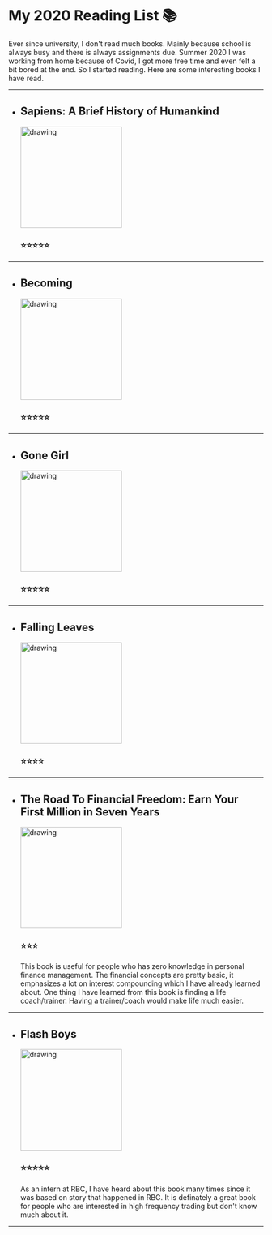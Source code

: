 # My 2020 Reading List 📚

Ever since university, I don't read much books. Mainly because school is always busy and there is always assignments due. Summer 2020 I was working from home because of Covid, I got more free time and even felt a bit bored at the end. So I started reading. Here are some interesting books I have read.

---
- ## Sapiens: A Brief History of Humankind
  <img src="https://images-na.ssl-images-amazon.com/images/I/717i92qQLWL.jpg" alt="drawing" style="width:200px;"/>

  ### ⭐️⭐️⭐️⭐️⭐️
---
- ## Becoming
  <img src="https://images-na.ssl-images-amazon.com/images/I/81h2gWPTYJL.jpg" alt="drawing" style="width:200px;"/>

  ### ⭐️⭐️⭐️⭐️⭐️
---
- ## Gone Girl
  <img src="https://images-na.ssl-images-amazon.com/images/I/616CP3D7o3L.jpg" alt="drawing" style="width:200px;"/>

  ### ⭐️⭐️⭐️⭐️⭐️
---
- ## Falling Leaves
  <img src="https://m.media-amazon.com/images/I/51fN-9WWvwL.jpg" alt="drawing" style="width:200px;"/>    

  ### ⭐️⭐️⭐️⭐️
---
- ## The Road To Financial Freedom: Earn Your First Million in Seven Years
  <img src="https://m.media-amazon.com/images/I/51lQxieli7L.jpg" alt="drawing" style="width:200px;"/>   

  ### ⭐️⭐️⭐️

  This book is useful for people who has zero knowledge in personal finance management. The financial concepts are pretty basic, it emphasizes a lot on interest compounding which I have already learned about. One thing I have learned from this book is finding a life coach/trainer. Having a trainer/coach would make life much easier.
---
- ## Flash Boys
  <img src="https://images-na.ssl-images-amazon.com/images/I/612hRHi+XHL.jpg" alt="drawing" style="width:200px;"/> 

  ### ⭐️⭐️⭐️⭐️⭐️

  As an intern at RBC, I have heard about this book many times since it was based on story that happened in RBC. It is definately a great book for people who are interested in high frequency trading but don't know much about it. 
---


